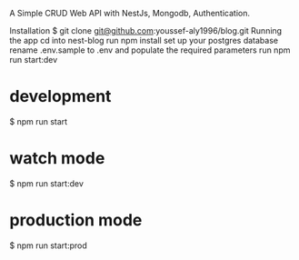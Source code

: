 A Simple CRUD Web API with NestJs, Mongodb, Authentication.

Installation
$ git clone git@github.com:youssef-aly1996/blog.git
Running the app
cd into nest-blog
run npm install
set up your postgres database
rename .env.sample to .env and populate the required parameters
run npm run start:dev

# development

$ npm run start

# watch mode

$ npm run start:dev

# production mode

$ npm run start:prod
